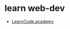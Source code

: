 # learn web-dev

- [LearnCode.academy
](https://www.youtube.com/watch?v=fgOO9YUFlGI&list=PLoYCgNOIyGAB_8_iq1cL8MVeun7cB6eNc&index=10)
